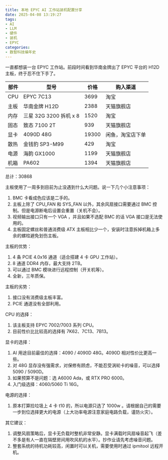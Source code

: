 ```yaml
---
title: 本地 EPYC AI 工作站装机配置分享
date: 2025-04-08 13:19:27
tags:
- AI
- LLM
- 硬件
- 装机
- EPYC
categories:
- 数智科技编年史
---
```


一直都想装一台 EPYC 工作站。前段时间看到华南金牌出了 EPYC 平台的 H12D 主板，终于忍不住下手了。

<!--more-->

| 部件 | 型号 | 价格 | 购入渠道 |
| --- | --- | --- | --- |
| CPU | EPYC 7C13 | 3699 | 淘宝 |
| 主板 | 华南金牌 H12D | 2388 | 天猫旗舰店 |
| 内存 | 三星 32G 3200 拆机 x 8 | 1520 | 淘宝 |
| 固态 | 致态 7100 2T | 939 | 天猫旗舰店 |
| 显卡 | 4090D 48G | 19300 | 闲鱼，淘宝店下单 |
| 散热 | 金钱豹 SP3-M99 | 429 | 淘宝 |
| 电源 | 海韵 GX1000 | 1199 | 天猫旗舰店 |
| 机箱 | PA602 | 1394 | 天猫旗舰店 |

总计：30868

主板使用了一周多到目前为止没遇到什么大问题。说一下几个小注意事项：

1. BMC 卡看成色应该是二手的。
2. 主板上除了 CPU_FAN 和 SYS_FAN 以外，其余风扇接口需要通过 BMC 控制。但是电源断电后设置会重置（关机不会）。
3. 视频输出接口只有一个 VGA ，并且如果不选配 BMC 的话 VGA 接口是无法使用的。
4. 主板固定螺丝和普通消费级 ATX 主板相比少一个，安装时注意拆掉机箱上多余的螺柱避免划伤主板。

主板的优势：

1. 4 条 PCIE 4.0x16 通道（适合搭建 4 卡 GPU 工作站）。
2. 8 通道 DDR4 内存，最大支持 2TB。
3. 可以通过 BMC 模块进行远程控制（开关机等）。
4. 全新，三年质保。

主板的劣势：

1. 接口没有消费级主板丰富。
2. PCIE 通道没有全部利用。

CPU 的选择：
1. 该主板支持 EPYC 7002/7003 系列 CPU。
2. 目前性价比比较高的选择有 7K62、7C13、7B13。

显卡的选择：
1. AI 用途目前最佳的选择：4090 / 4090D 48G。4090D 相对性价比更高一些。
2. 对 48G 显存没有强需求，对保修有顾虑，不能忍受涡轮卡的噪音，可以选择 5090 / 5090D。
3. 如果预算不是问题：选 A6000 Ada，或 RTX PRO 6000。
4. 入门级选择：4060/5060 Ti 16G。

电源的选择：
1. 原本打算捡垃圾上 4 卡 t10 的，所以电源只选了 1000w 。请根据自己的需要一步到位选择更大的电源（上大功率电源注意家庭电路负载，谨防火灾）。

其它建议：
1. 调整风扇策略后，显卡无负载时整机非常安静。显卡满载时风扇噪音起飞（差不多是有人一直在隔壁房间用吹风机的水平）。抄作业请先考虑噪音问题。
2. 整套系统的待机功耗较高，闲置时可以关机，需要使用时通过 ipmitool 远程开机。

